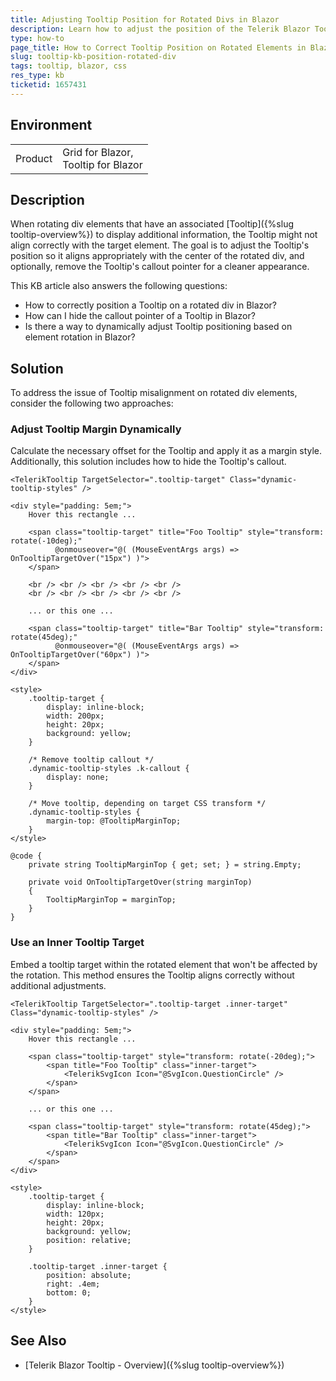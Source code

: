 ```yaml
---
title: Adjusting Tooltip Position for Rotated Divs in Blazor
description: Learn how to adjust the position of the Telerik Blazor Tooltip when the target element is rotated, ensuring it displays correctly.
type: how-to
page_title: How to Correct Tooltip Position on Rotated Elements in Blazor
slug: tooltip-kb-position-rotated-div
tags: tooltip, blazor, css
res_type: kb
ticketid: 1657431
---
```


## Environment

<table>
    <tbody>
        <tr>
            <td>Product</td>
            <td>
                Grid for Blazor, <br />
                Tooltip for Blazor
            </td>
        </tr>
    </tbody>
</table>

## Description

When rotating div elements that have an associated [Tooltip]({%slug tooltip-overview%}) to display additional information, the Tooltip might not align correctly with the target element. The goal is to adjust the Tooltip's position so it aligns appropriately with the center of the rotated div, and optionally, remove the Tooltip's callout pointer for a cleaner appearance.

This KB article also answers the following questions:
- How to correctly position a Tooltip on a rotated div in Blazor?
- How can I hide the callout pointer of a Tooltip in Blazor?
- Is there a way to dynamically adjust Tooltip positioning based on element rotation in Blazor?

## Solution

To address the issue of Tooltip misalignment on rotated div elements, consider the following two approaches:

### Adjust Tooltip Margin Dynamically

Calculate the necessary offset for the Tooltip and apply it as a margin style. Additionally, this solution includes how to hide the Tooltip's callout.

````RAZOR
<TelerikTooltip TargetSelector=".tooltip-target" Class="dynamic-tooltip-styles" />

<div style="padding: 5em;">
    Hover this rectangle ...

    <span class="tooltip-target" title="Foo Tooltip" style="transform: rotate(-10deg);"
          @onmouseover="@( (MouseEventArgs args) => OnTooltipTargetOver("15px") )">
    </span>

    <br /> <br /> <br /> <br /> <br />
    <br /> <br /> <br /> <br /> <br />

    ... or this one ...

    <span class="tooltip-target" title="Bar Tooltip" style="transform: rotate(45deg);"
          @onmouseover="@( (MouseEventArgs args) => OnTooltipTargetOver("60px") )">
    </span>
</div>

<style>
    .tooltip-target {
        display: inline-block;
        width: 200px;
        height: 20px;
        background: yellow;
    }

    /* Remove tooltip callout */
    .dynamic-tooltip-styles .k-callout {
        display: none;
    }

    /* Move tooltip, depending on target CSS transform */
    .dynamic-tooltip-styles {
        margin-top: @TooltipMarginTop;
    }
</style>

@code {
    private string TooltipMarginTop { get; set; } = string.Empty;

    private void OnTooltipTargetOver(string marginTop)
    {
        TooltipMarginTop = marginTop;
    }
}
````

### Use an Inner Tooltip Target

Embed a tooltip target within the rotated element that won't be affected by the rotation. This method ensures the Tooltip aligns correctly without additional adjustments.

````RAZOR
<TelerikTooltip TargetSelector=".tooltip-target .inner-target" Class="dynamic-tooltip-styles" />

<div style="padding: 5em;">
    Hover this rectangle ...

    <span class="tooltip-target" style="transform: rotate(-20deg);">
        <span title="Foo Tooltip" class="inner-target">
            <TelerikSvgIcon Icon="@SvgIcon.QuestionCircle" />
        </span>
    </span>

    ... or this one ...

    <span class="tooltip-target" style="transform: rotate(45deg);">
        <span title="Bar Tooltip" class="inner-target">
            <TelerikSvgIcon Icon="@SvgIcon.QuestionCircle" />
        </span>
    </span>
</div>

<style>
    .tooltip-target {
        display: inline-block;
        width: 120px;
        height: 20px;
        background: yellow;
        position: relative;
    }

    .tooltip-target .inner-target {
        position: absolute;
        right: .4em;
        bottom: 0;
    }
</style>
````

## See Also

- [Telerik Blazor Tooltip - Overview]({%slug tooltip-overview%})
